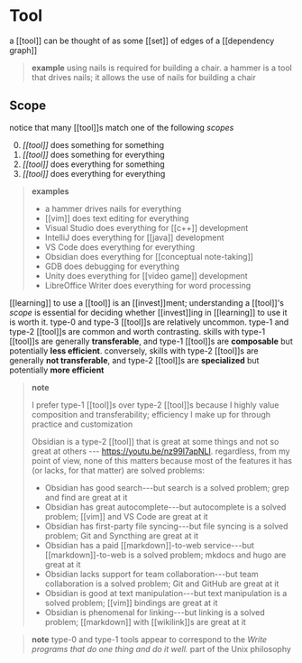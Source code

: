 # Tool

a [[tool]] can be thought of as some [[set]] of edges of a [[dependency graph]]

> **example** using nails is required for building a chair. a hammer is a tool that drives nails; it allows the use of nails for building a chair

## Scope

notice that many [[tool]]s match one of the following _scopes_

0. _[[tool]]_ does something for something
1. _[[tool]]_ does something for everything
2. _[[tool]]_ does everything for something
3. _[[tool]]_ does everything for everything

> **examples**
>
> - a hammer drives nails for everything
> - [[vim]] does text editing for everything
> - Visual Studio does everything for [[c++]] development
> - IntelliJ does everything for [[java]] development
> - VS Code does everything for everything
> - Obsidian does everything for [[conceptual note-taking]]
> - GDB does debugging for everything
> - Unity does everything for [[video game]] development
> - LibreOffice Writer does everything for word processing

[[learning]] to use a [[tool]] is an [[invest]]ment; understanding a [[tool]]'s _scope_ is essential for deciding whether [[invest]]ing in [[learning]] to use it is worth it. type-0 and type-3 [[tool]]s are relatively uncommon. type-1 and type-2 [[tool]]s are common and worth contrasting. skills with type-1 [[tool]]s are generally **transferable**, and type-1 [[tool]]s are **composable** but potentially **less efficient**. conversely, skills with type-2 [[tool]]s are generally **not transferable**, and type-2 [[tool]]s are **specialized** but potentially **more efficient**

> **note**
>
> I prefer type-1 [[tool]]s over type-2 [[tool]]s because I highly value composition and transferability; efficiency I make up for through practice and customization
>
> Obsidian is a type-2 [[tool]] that is great at some things and not so great at others --- <https://youtu.be/nz99I7apNLI>. regardless, from my point of view, none of this matters because most of the features it has (or lacks, for that matter) are solved problems:
>
> - Obsidian has good search---but search is a solved problem; grep and find are great at it
> - Obsidian has great autocomplete---but autocomplete is a solved problem; [[vim]] and VS Code are great at it
> - Obsidian has first-party file syncing---but file syncing is a solved problem; Git and Syncthing are great at it
> - Obsidian has a paid [[markdown]]-to-web service---but [[markdown]]-to-web is a solved problem; mkdocs and hugo are great at it
> - Obsidian lacks support for team collaboration---but team collaboration is a solved problem; Git and GitHub are great at it
> - Obsidian is good at text manipulation---but text manipulation is a solved problem; [[vim]] bindings are great at it
> - Obsidian is phenomenal for linking---but linking is a solved problem; [[markdown]] with [[wikilink]]s are great at it

> **note** type-0 and type-1 tools appear to correspond to the _Write programs that do one thing and do it well._ part of the Unix philosophy
